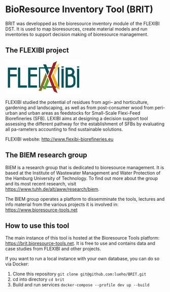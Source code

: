# BioResource Inventory Tool (BRIT)

BRIT was developped as the bioresource inventory module of the FLEXIBI DST.
It is used to map bioresources, create material models and run inventories
to support decision making of bioresource management. 

## The FLEXIBI project

![FLEXIBI Logo](./static/img/LOGO_Flexibi_White_BG.png)

FLEXIBI studied the potential of residues from agri– and horticulture, gardening
and landscaping, as well as from post-consumer wood from peri-urban and urban 
areas as feedstocks for Small-Scale Flexi-Feed Biorefineries (SFB). LEXIBI aims
at designing a decision support tool assessing the different pathway for the 
establishment of SFBs by evaluating all pa-rameters accounting to find
sustainable solutions.

FLEXIBI website: http://www.flexibi-biorefineries.eu

## The BIEM research group
BIEM is a research group that is dedicated to bioresource management.
It is based at the Institute of Wastewater Management 
and Water Protection of the Hamburg University of Technology. To find out more
about the group and its most recent research, visit https://www.tuhh.de/alt/aww/research/biem.

The BIEM group operates a platform to dissemminate the tools, lectures and info
material from the various projects it is involved in: https://www.bioresource-tools.net

## How to use this tool
The main instance of this tool is hosted at the Bioresource Tools platform:
https://brit.bioresource-tools.net. It is free to use and contains data and case
studies from FLEXIBI and other projects. 

If you want to run a local instance with your own database,
you can do so via Docker:

1) Clone this repository ```git clone git@github.com:lueho/BRIT.git ```
2) cd into directory ```cd brit```
3) Build and run services ```docker-compose --profile dev up --build```

